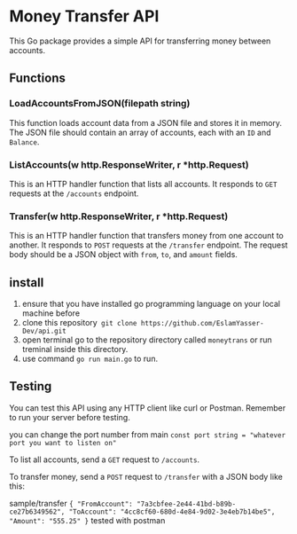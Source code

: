 # Money Transfer API

This Go package provides a simple API for transferring money between accounts.

## Functions

### LoadAccountsFromJSON(filepath string)

This function loads account data from a JSON file and stores it in memory. The JSON file should contain an array of accounts, each with an `ID` and `Balance`.

### ListAccounts(w http.ResponseWriter, r *http.Request)

This is an HTTP handler function that lists all accounts. It responds to `GET` requests at the `/accounts` endpoint.

### Transfer(w http.ResponseWriter, r *http.Request)

This is an HTTP handler function that transfers money from one account to another. It responds to `POST` requests at the `/transfer` endpoint. The request body should be a JSON object with `from`, `to`, and `amount` fields.

## install
1. ensure that you have installed go programming language on your local machine before
2. clone this repository` git clone https://github.com/EslamYasser-Dev/api.git`
3. open terminal go to the repository directory called `moneytrans` or run treminal inside this directory.
4. use command `go run main.go` to run.

## Testing
You can test this API using any HTTP client like curl or Postman. Remember to run your server before testing.

you can change the port number from main `const port string = "whatever port you want to listen on"`

To list all accounts, send a `GET` request to `/accounts`.

To transfer money, send a `POST` request to `/transfer` with a JSON body like this:

sample/transfer
`{
    "FromAccount": "7a3cbfee-2e44-41bd-b89b-ce27b6349562",
    "ToAccount": "4cc8cf60-680d-4e84-9d02-3e4eb7b14be5",
    "Amount": "555.25"
}`
tested with postman
